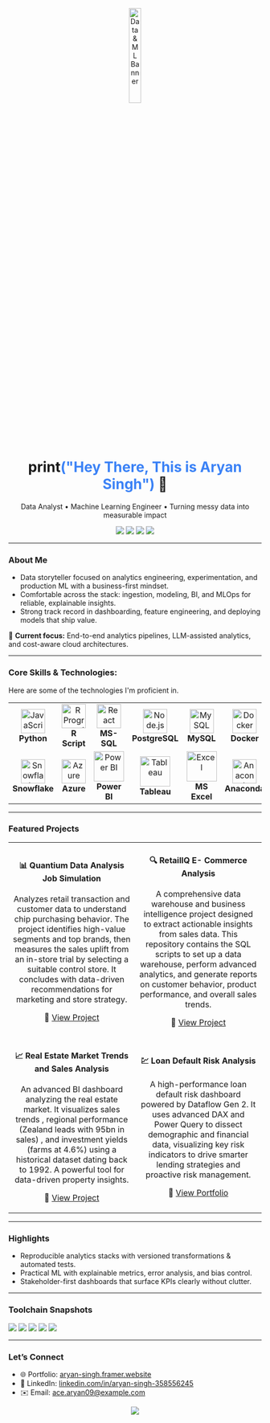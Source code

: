 <!-- Banner -->
<p align="center">
  <img src="https://media3.giphy.com/media/v1.Y2lkPTc5MGI3NjExbjhuZDlzcDIxajN1dW1iM3dvcWNwZGhrcmxxbDVscmo0amRjbjh0aSZlcD12MV9pbnRlcm5hbF9naWZfYnlfaWQmY3Q9cw/bLVTnQvgggksbDXs7S/giphy.gif" alt="Data & ML Banner" width="22%" />
</p>

<!-- Title & Tagline -->
<h1 align="center">print<span style="color:#3b82f6">("Hey There, This is Aryan Singh")</span> 👋</h1>
<p align="center">
  Data Analyst • Machine Learning Engineer • Turning messy data into measurable impact
</p>

<!-- Quick Badges -->
<p align="center">
  <a href="mailto:ace.aryan09@example.com"><img src="https://img.shields.io/badge/Email-Contact-informational?style=flat&logo=gmail&logoColor=white&color=EA4335"></a>
  <a href="https://www.linkedin.com/in/aryan-singh-358556245/overlay/about-this-profile/?lipi=urn%3Ali%3Apage%3Ad_flagship3_profile_view_base%3BNTcNhQbNSIetSojlb0qtfg%3D%3D"><img src="https://img.shields.io/badge/LinkedIn-Connect-blue?style=flat&logo=linkedin"></a>
  <a href="https://aryan-singh.framer.website/"><img src="https://img.shields.io/badge/Portfolio-Visit-0ea5e9?style=flat&logo=vercel&logoColor=white"></a>
  <a href="https://github.com/rysin09"><img src="https://img.shields.io/badge/GitHub-Explore-111827?style=flat&logo=github"></a>
</p>

---

###  About Me

- Data storyteller focused on analytics engineering, experimentation, and production ML with a business-first mindset.  
- Comfortable across the stack: ingestion, modeling, BI, and MLOps for reliable, explainable insights.  
- Strong track record in dashboarding, feature engineering, and deploying models that ship value.  

🎯 **Current focus:** End-to-end analytics pipelines, LLM-assisted analytics, and cost-aware cloud architectures.

---

###  Core Skills & Technologies:

Here are some of the technologies I'm proficient in.

<table>
  <tr>
    <td align="center" width="120">
      <img src="https://cdn.jsdelivr.net/gh/devicons/devicon/icons/python/python-original.svg" width="48" height="48" alt="JavaScript" />
      <br><strong>Python</strong>
    </td>
    <td align="center" width="120">
      <img src="https://uxwing.com/wp-content/themes/uxwing/download/brands-and-social-media/r-programming-language-icon.png" width="48" height="48" alt="R Programming" />
      <br><strong>R Script</strong>
    </td>
    <td align="center" width="120">
      <img src="https://cdn.freelogovectors.net/wp-content/uploads/2019/02/sql-server-logo.png" width="48" height="48" alt="React" />
      <br><strong>MS-SQL</strong>
    </td>
    <td align="center" width="120">
      <img src="https://upload.wikimedia.org/wikipedia/commons/thumb/2/29/Postgresql_elephant.svg/1985px-Postgresql_elephant.svg.png" width="48" height="48" alt="Node.js" />
      <br><strong>PostgreSQL</strong>
    </td>
    <td align="center" width="120">
      <img src="https://pngimg.com/uploads/mysql/mysql_PNG23.png" width="48" height="48" alt="MySQL" />
      <br><strong>MySQL</strong>
    </td>
     <td align="center" width="120">
      <img src="https://cdn.jsdelivr.net/gh/devicons/devicon/icons/docker/docker-original-wordmark.svg" width="48" height="48" alt="Docker" />
      <br><strong>Docker</strong>
    </td>
    <td align="center" width="120">
      <img src="https://logopng.com.br/logos/aws-171.png" width="48" height="48" alt="Docker" />
      <br><strong>AWS</strong>
    </td>
  </tr>
  <tr>
    <td align="center" width="120">
      <img src="https://companieslogo.com/img/orig/SNOW-35164165.png?t=1720244494" width="48" height="48" alt="Snowflake" />
      <br><strong>Snowflake</strong>
    </td>
    <td align="center" width="120">
      <img src="https://swimburger.net/media/ppnn3pcl/azure.png" width="48" height="48" alt="Azure" />
      <br><strong>Azure</strong>
    </td>
    <td align="center" width="120">
      <img src="https://logos-world.net/wp-content/uploads/2022/02/Microsoft-Power-BI-Logo-2013.png" width="60" height="60" alt="Power BI" />
      <br><strong>Power BI</strong>
    </td>
    <td align="center" width="120">
      <img src="https://logos-world.net/wp-content/uploads/2021/10/Tableau-Symbol.png" width="60" height="60" alt="Tableau" />
      <br><strong>Tableau</strong>
    </td>
    <td align="center" width="120">
      <img src="https://logos-world.net/wp-content/uploads/2022/02/Microsoft-Excel-Logo.png" width="60" height="60" alt="Excel" />
      <br><strong>MS Excel</strong>
    </td>
    <td align="center" width="120">
      <img src="https://avatars.githubusercontent.com/u/497012?s=280&v=4" width="48" height="48" alt="Anaconda" />
      <br><strong>Anaconda</strong>
    </td>
    <td align="center" width="120">
      <img src="https://uxwing.com/wp-content/themes/uxwing/download/brands-and-social-media/visual-studio-code-icon.png" width="48" height="48" alt="VSCode" />
      <br><strong>VSCode</strong>
    </td>
  </tr>
</table>

---

###  Featured Projects

<div align="center">

<table>
<tr>
<td align="center" width="50%">
  
#### 📊 **Quantium Data Analysis Job Simulation**
<p>
Analyzes retail transaction and customer data to understand chip purchasing behavior. The project identifies high-value segments and top brands, then measures the sales uplift from an in-store trial by selecting a suitable control store. It concludes with data-driven recommendations for marketing and store strategy.
</p>
<p>
  🔗 <a href="https://github.com/Rysin09/Quantium-Data-Analytics-Job-Simulation">View Project</a>
</p>

</td>
<td align="center" width="50%">

#### 🔍 **RetaillQ E- Commerce Analysis**
<p>
A comprehensive data warehouse and business intelligence project designed to extract actionable insights from sales data. This repository contains the SQL scripts to set up a data warehouse, perform advanced analytics, and generate reports on customer behavior, product performance, and overall sales trends.
</p>
<p>
  🔗 <a href="https://github.com/Rysin09/RetaillQ-E-Commerce-Analysis">View Project</a>
</p>

</td>
</tr>

<tr>
<td align="center" width="50%">

#### 📈 **Real Estate Market Trends and Sales Analysis**
<p>
  An advanced BI dashboard analyzing the real estate market. It visualizes sales trends , regional performance (Zealand leads with 95bn in sales) , and investment yields (farms at 4.6%) using a historical dataset dating back to 1992. A powerful tool for data-driven property insights.
</p>
<p>
  🔗 <a href="https://github.com/Rysin09/Real-Estate-Market-Trends-and-Sales-Analysis">View Project</a>
</p>

</td>
<td align="center" width="50%">

#### 💹 **Loan Default Risk Analysis**
<p>
  A high-performance loan default risk dashboard powered by Dataflow Gen 2. It uses advanced DAX and Power Query to dissect demographic and financial data, visualizing key risk indicators to drive smarter lending strategies and proactive risk management.
</p>
<p>
  🔗 <a href="https://github.com/Rysin09/Loan-Default-Risk-Analysis">View Portfolio</a>
</p>

</td>
</tr>
</table>

</div>

---

###  Highlights

- Reproducible analytics stacks with versioned transformations & automated tests.  
- Practical ML with explainable metrics, error analysis, and bias control.  
- Stakeholder-first dashboards that surface KPIs clearly without clutter.  

---

###  Toolchain Snapshots

<p>
  <img src="https://img.shields.io/badge/ETL/ELT-Airflow%20(alt)/DBT/Power%20Query-lightgrey?style=flat" />
  <img src="https://img.shields.io/badge/Modeling-scikit--learn%2C%20XGBoost%2C%20LightGBM-lightgrey?style=flat" />
  <img src="https://img.shields.io/badge/Experiment-MLflow%2C%20Weights&Biases-lightgrey?style=flat" />
  <img src="https://img.shields.io/badge/Serving-FastAPI%2C%20Docker%2C%20Lambda-lightgrey?style=flat" />
  <img src="https://img.shields.io/badge/Observability-Grafana%2C%20CloudWatch-lightgrey?style=flat" />
</p>

---

###  Let’s Connect

- 🌐 Portfolio: [aryan-singh.framer.website](https://aryan-singh.framer.website/)  
- 💼 LinkedIn: [linkedin.com/in/aryan-singh-358556245](https://www.linkedin.com/in/aryan-singh-358556245)  
- ✉️ Email: [ace.aryan09@example.com](mailto:ace.aryan09@example.com)  

<p align="center">
  <img src="https://capsule-render.vercel.app/api?type=waving&color=0:38bdf8,100:fbbf24&height=120&section=footer&text=Thanks%20for%20visiting!%20🚀&fontSize=25&fontColor=FFFFFF" />
</p>






